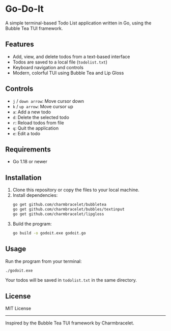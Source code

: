 # Go-Do-It

A simple terminal-based Todo List application written in Go, using the Bubble Tea TUI framework.

## Features

- Add, view, and delete todos from a text-based interface
- Todos are saved to a local file (`todolist.txt`)
- Keyboard navigation and controls
- Modern, colorful TUI using Bubble Tea and Lip Gloss

## Controls

- `j` / `down arrow`: Move cursor down
- `k` / `up arrow`: Move cursor up
- `a`: Add a new todo
- `d`: Delete the selected todo
- `r`: Reload todos from file
- `q`: Quit the application
- `e`: Edit a todo

## Requirements

- Go 1.18 or newer

## Installation

1. Clone this repository or copy the files to your local machine.
2. Install dependencies:
   ```sh
   go get github.com/charmbracelet/bubbletea
   go get github.com/charmbracelet/bubbles/textinput
   go get github.com/charmbracelet/lipgloss
   ```
3. Build the program:
   ```sh
   go build -o godoit.exe godoit.go
   ```

## Usage

Run the program from your terminal:

```sh
./godoit.exe
```

Your todos will be saved in `todolist.txt` in the same directory.

## License

MIT License

---

Inspired by the Bubble Tea TUI framework by Charmbracelet.
